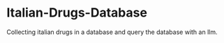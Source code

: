 # Italian-Drugs-Database
Collecting italian drugs in a database and query the database with an llm.
